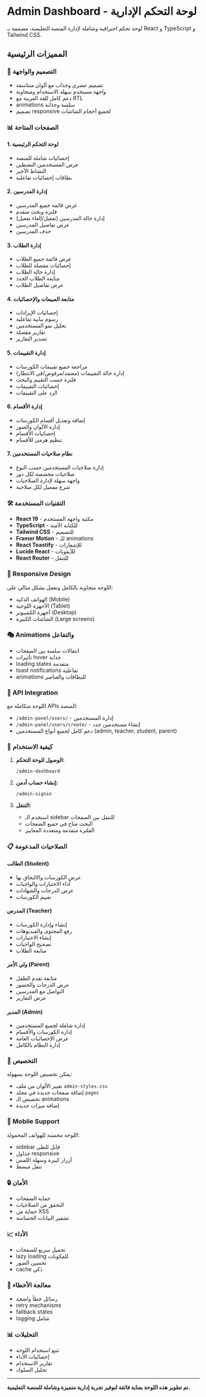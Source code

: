 # Admin Dashboard - لوحة التحكم الإدارية

لوحة تحكم احترافية وشاملة لإدارة المنصة التعليمية، مصممة بـ React و TypeScript و Tailwind CSS.

## المميزات الرئيسية

### 🎨 التصميم والواجهة
- تصميم عصري وجذاب مع ألوان متناسقة
- واجهة مستخدم سهلة الاستخدام ومتجاوبة
- دعم كامل للغة العربية مع RTL
- animations سلسة وجذابة
- تصميم responsive لجميع أحجام الشاشات

### 📊 الصفحات المتاحة

#### 1. لوحة التحكم الرئيسية
- إحصائيات شاملة للمنصة
- عرض المستخدمين النشطين
- النشاط الأخير
- بطاقات إحصائيات تفاعلية

#### 2. إدارة المدرسين
- عرض قائمة جميع المدرسين
- فلترة وبحث متقدم
- إدارة حالة المدرسين (تفعيل/إلغاء تفعيل)
- عرض تفاصيل المدرسين
- حذف المدرسين

#### 3. إدارة الطلاب
- عرض قائمة جميع الطلاب
- إحصائيات مفصلة للطلاب
- إدارة حالة الطلاب
- متابعة الطلاب الجدد
- عرض تفاصيل الطلاب

#### 4. متابعة المبيعات والإحصائيات
- إحصائيات الإيرادات
- رسوم بيانية تفاعلية
- تحليل نمو المستخدمين
- تقارير مفصلة
- تصدير التقارير

#### 5. إدارة التقييمات
- مراجعة جميع تقييمات الكورسات
- إدارة حالة التقييمات (معتمد/مرفوض/في الانتظار)
- فلترة حسب التقييم والبحث
- إحصائيات التقييمات
- الرد على التقييمات

#### 6. إدارة الأقسام
- إضافة وتعديل أقسام الكورسات
- إدارة الألوان والصور
- إحصائيات الأقسام
- تنظيم هرمي للأقسام

#### 7. نظام صلاحيات المستخدمين
- إدارة صلاحيات المستخدمين حسب النوع
- صلاحيات مخصصة لكل دور
- واجهة سهلة لإدارة الصلاحيات
- شرح مفصل لكل صلاحية

### 🛠️ التقنيات المستخدمة

- **React 19** - مكتبة واجهة المستخدم
- **TypeScript** - للكتابة الآمنة
- **Tailwind CSS** - للتصميم
- **Framer Motion** - للـ animations
- **React Toastify** - للإشعارات
- **Lucide React** - للأيقونات
- **React Router** - للتنقل

### 📱 Responsive Design

اللوحة متجاوبة بالكامل وتعمل بشكل مثالي على:
- الهواتف الذكية (Mobile)
- الأجهزة اللوحية (Tablet)
- أجهزة الكمبيوتر (Desktop)
- الشاشات الكبيرة (Large screens)

### 🎭 Animations والتفاعل

- انتقالات سلسة بين الصفحات
- تأثيرات hover جذابة
- loading states متقدمة
- toast notifications تفاعلية
- animations للبطاقات والعناصر

### 🔧 API Integration

اللوحة متكاملة مع APIs المنصة:
- `/admin-panel/users/` - إدارة المستخدمين
- `/admin-panel/users/create/` - إنشاء مستخدمين جدد
- دعم كامل لجميع أنواع المستخدمين (admin, teacher, student, parent)

### 🚀 كيفية الاستخدام

1. **الوصول للوحة التحكم:**
   ```
   /admin-dashboard
   ```

2. **إنشاء حساب أدمن:**
   ```
   /admin-signin
   ```

3. **التنقل:**
   - استخدم الـ sidebar للتنقل بين الصفحات
   - البحث متاح في جميع الصفحات
   - الفلترة متقدمة ومتعددة المعايير

### 📋 الصلاحيات المدعومة

#### الطالب (Student)
- عرض الكورسات والالتحاق بها
- أداء الاختبارات والواجبات
- عرض الدرجات والشهادات
- تقييم الكورسات

#### المدرس (Teacher)
- إنشاء وإدارة الكورسات
- رفع المحتوى والفيديوهات
- إنشاء الاختبارات
- تصحيح الواجبات
- متابعة الطلاب

#### ولي الأمر (Parent)
- متابعة تقدم الطفل
- عرض الدرجات والحضور
- التواصل مع المدرسين
- عرض التقارير

#### المدير (Admin)
- إدارة شاملة لجميع المستخدمين
- إدارة الكورسات والأقسام
- عرض الإحصائيات العامة
- إدارة النظام بالكامل

### 🎨 التخصيص

يمكن تخصيص اللوحة بسهولة:
- تغيير الألوان من ملف `admin-styles.css`
- إضافة صفحات جديدة في مجلد `pages`
- تخصيص الـ animations
- إضافة ميزات جديدة

### 📱 Mobile Support

اللوحة محسنة للهواتف المحمولة:
- sidebar قابل للطي
- جداول responsive
- أزرار كبيرة وسهلة اللمس
- تنقل مبسط

### 🔒 الأمان

- حماية الصفحات
- التحقق من الصلاحيات
- حماية من XSS
- تشفير البيانات الحساسة

### 📈 الأداء

- تحميل سريع للصفحات
- lazy loading للمكونات
- تحسين الصور
- cache ذكي

### 🐛 معالجة الأخطاء

- رسائل خطأ واضحة
- retry mechanisms
- fallback states
- logging شامل

### 📊 التحليلات

- تتبع استخدام اللوحة
- إحصائيات الأداء
- تقارير الاستخدام
- تحليل السلوك

---

**تم تطوير هذه اللوحة بعناية فائقة لتوفير تجربة إدارية متميزة وشاملة للمنصة التعليمية.**
